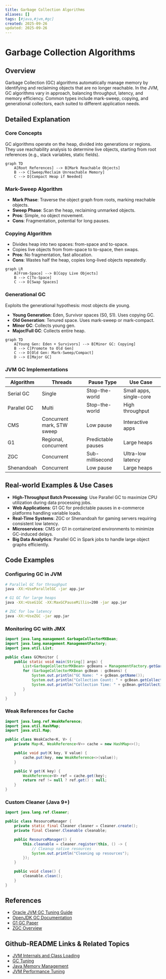 ```yaml
---
title: Garbage Collection Algorithms
aliases: []
tags: [#java,#jvm,#gc]
created: 2025-09-26
updated: 2025-09-26
---
```


# Garbage Collection Algorithms

## Overview

Garbage Collection (GC) algorithms automatically manage memory by identifying and reclaiming objects that are no longer reachable. In the JVM, GC algorithms vary in approach, balancing throughput, latency, and memory efficiency. Common types include mark-sweep, copying, and generational collectors, each suited to different application needs.

## Detailed Explanation

### Core Concepts

GC algorithms operate on the heap, divided into generations or regions. They use reachability analysis to determine live objects, starting from root references (e.g., stack variables, static fields).

```mermaid
graph TD
    A[Root References] --> B[Mark Reachable Objects]
    B --> C[Sweep/Reclaim Unreachable Memory]
    C --> D[Compact Heap if Needed]
```

### Mark-Sweep Algorithm

- **Mark Phase**: Traverse the object graph from roots, marking reachable objects.
- **Sweep Phase**: Scan the heap, reclaiming unmarked objects.
- **Pros**: Simple, no object movement.
- **Cons**: Fragmentation, potential for long pauses.

### Copying Algorithm

- Divides heap into two spaces: from-space and to-space.
- Copies live objects from from-space to to-space, then swaps.
- **Pros**: No fragmentation, fast allocation.
- **Cons**: Wastes half the heap, copies long-lived objects repeatedly.

```mermaid
graph LR
    A[From-Space] --> B[Copy Live Objects]
    B --> C[To-Space]
    C --> D[Swap Spaces]
```

### Generational GC

Exploits the generational hypothesis: most objects die young.

- **Young Generation**: Eden, Survivor spaces (S0, S1). Uses copying GC.
- **Old Generation**: Tenured space. Uses mark-sweep or mark-compact.
- **Minor GC**: Collects young gen.
- **Major/Full GC**: Collects entire heap.

```mermaid
graph TD
    A[Young Gen: Eden + Survivors] --> B[Minor GC: Copying]
    B --> C[Promote to Old Gen]
    C --> D[Old Gen: Mark-Sweep/Compact]
    D --> E[Major GC]
```

### JVM GC Implementations

| Algorithm | Threads | Pause Type | Use Case |
|-----------|---------|------------|----------|
| Serial GC | Single | Stop-the-world | Small apps, single-core |
| Parallel GC | Multi | Stop-the-world | High throughput |
| CMS | Concurrent mark, STW sweep | Low pause | Interactive apps |
| G1 | Regional, concurrent | Predictable pauses | Large heaps |
| ZGC | Concurrent | Sub-millisecond | Ultra-low latency |
| Shenandoah | Concurrent | Low pause | Large heaps |

## Real-world Examples & Use Cases

- **High-Throughput Batch Processing**: Use Parallel GC to maximize CPU utilization during data processing jobs.
- **Web Applications**: G1 GC for predictable pauses in e-commerce platforms handling variable loads.
- **Real-Time Systems**: ZGC or Shenandoah for gaming servers requiring consistent low latency.
- **Microservices**: CMS or G1 in containerized environments to minimize GC-induced delays.
- **Big Data Analytics**: Parallel GC in Spark jobs to handle large object graphs efficiently.

## Code Examples

### Configuring GC in JVM

```bash
# Parallel GC for throughput
java -XX:+UseParallelGC -jar app.jar

# G1 GC for large heaps
java -XX:+UseG1GC -XX:MaxGCPauseMillis=200 -jar app.jar

# ZGC for low latency
java -XX:+UseZGC -jar app.jar
```

### Monitoring GC with JMX

```java
import java.lang.management.GarbageCollectorMXBean;
import java.lang.management.ManagementFactory;
import java.util.List;

public class GCMonitor {
    public static void main(String[] args) {
        List<GarbageCollectorMXBean> gcBeans = ManagementFactory.getGarbageCollectorMXBeans();
        for (GarbageCollectorMXBean gcBean : gcBeans) {
            System.out.println("GC Name: " + gcBean.getName());
            System.out.println("Collection Count: " + gcBean.getCollectionCount());
            System.out.println("Collection Time: " + gcBean.getCollectionTime() + " ms");
        }
    }
}
```

### Weak References for Cache

```java
import java.lang.ref.WeakReference;
import java.util.HashMap;
import java.util.Map;

public class WeakCache<K, V> {
    private Map<K, WeakReference<V>> cache = new HashMap<>();

    public void put(K key, V value) {
        cache.put(key, new WeakReference<>(value));
    }

    public V get(K key) {
        WeakReference<V> ref = cache.get(key);
        return ref != null ? ref.get() : null;
    }
}
```

### Custom Cleaner (Java 9+)

```java
import java.lang.ref.Cleaner;

public class ResourceManager {
    private static final Cleaner cleaner = Cleaner.create();
    private final Cleaner.Cleanable cleanable;

    public ResourceManager() {
        this.cleanable = cleaner.register(this, () -> {
            // Cleanup native resources
            System.out.println("Cleaning up resources");
        });
    }

    public void close() {
        cleanable.clean();
    }
}
```

## References

- [Oracle JVM GC Tuning Guide](https://docs.oracle.com/en/java/javase/21/gctuning/)
- [OpenJDK GC Documentation](https://openjdk.org/groups/hotspot/docs/)
- [G1 GC Paper](https://dl.acm.org/doi/10.1145/1806596.1806603)
- [ZGC Overview](https://openjdk.org/jeps/333)

## Github-README Links & Related Topics

- [JVM Internals and Class Loading](../jvm-internals-and-class-loading/README.md)
- [GC Tuning](../gc-tuning/README.md)
- [Java Memory Management](../java-memory-management/README.md)
- [JVM Performance Tuning](../jvm-performance-tuning/README.md)